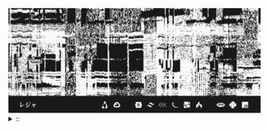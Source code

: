 <img src="./banner.png">
<details><summary> :: </summary>
<!--START_SECTION:waka-->

```
From: 09 August 2024 - To: 15 November 2024

Total Time: 676 hrs 53 mins

Python                     222 hrs 53 mins ////////-----------------   30.78 %
PHP                        128 hrs 46 mins ////---------------------   17.79 %
JavaScript                 52 hrs 26 mins  //-----------------------   07.24 %
Other                      47 hrs 11 mins  //-----------------------   06.52 %
```

<!--END_SECTION:waka-->
</details>
